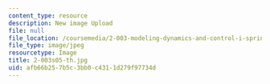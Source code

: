 ```yaml
---
content_type: resource
description: New image Upload
file: null
file_location: /coursemedia/2-003-modeling-dynamics-and-control-i-spring-2005/afb66b257b5c3bb0c4311d279f97734d_2-003s05-th.jpg
file_type: image/jpeg
resourcetype: Image
title: 2-003s05-th.jpg
uid: afb66b25-7b5c-3bb0-c431-1d279f97734d
---
```

